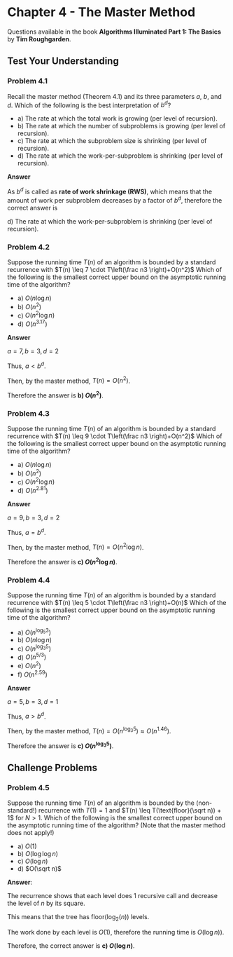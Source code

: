 # Chapter 4 - The Master Method

Questions available in the book **Algorithms Illuminated Part 1: The Basics** by **Tim Roughgarden**.

## Test Your Understanding

### Problem 4.1

Recall the master method (Theorem 4.1) and its three parameters $a$, $b$, and $d$. Which of the following is the best interpretation of $b^d$?

* a) The rate at which the total work is growing (per level of recursion).
* b) The rate at which the number of subproblems is growing (per level of recursion).
* c) The rate at which the subproblem size is shrinking (per level of recursion).
* d) The rate at which the work-per-subproblem is shrinking (per level of recursion).

**Answer**

As $b^d$ is called as **rate of work shrinkage (RWS)**, which means that the amount of work per subproblem decreases by a factor of $b^d$, therefore the correct answer is

d) The rate at which the work-per-subproblem is shrinking (per level of recursion).

### Problem 4.2

Suppose the running time $T(n)$ of an algorithm is bounded by a standard recurrence with $T(n) \leq 7 \cdot T\left(\frac n3 \right)+O(n^2)$ Which of the following is the smallest correct upper bound on the asymptotic running time of the algorithm?

* a) $O(n \log n)$
* b) $O(n^2)$
* c) $O(n^2 \log n)$
* d) $O(n^{3.17})$

**Answer**

$a = 7, b =3, d=2$

Thus, $a < b^d$.

Then, by the master method, $T(n) = O(n^{2})$.

Therefore the answer is **b) $O(n^2)$**.

### Problem 4.3

Suppose the running time $T(n)$ of an algorithm is bounded by a standard recurrence with $T(n) \leq 9 \cdot T\left(\frac n3 \right)+O(n^2)$ Which of the following is the smallest correct upper bound on the asymptotic running time of the algorithm?

* a) $O(n \log n)$
* b) $O(n^2)$
* c) $O(n^2 \log n)$
* d) $O(n^{2.81})$

**Answer**

$a = 9, b =3, d=2$

Thus, $a = b^d$.

Then, by the master method, $T(n) = O(n^2 \log n)$.

Therefore the answer is **c) $O(n^2 \log n)$**.

### Problem 4.4

Suppose the running time $T(n)$ of an algorithm is bounded by a standard recurrence with $T(n) \leq 5 \cdot T\left(\frac n3 \right)+O(n)$ Which of the following is the smallest correct upper bound on the asymptotic running time of the algorithm?

* a) $O(n ^{\log_5 3})$
* b) $O(n \log n)$
* c) $O(n ^{\log_3 5})$
* d) $O(n^{5/3})$
* e) $O(n^2)$ 
* f) $O(n^{2.59})$

**Answer**

$a = 5, b =3, d=1$

Thus, $a > b^d$.

Then, by the master method, $T(n) = O(n^{\log_3 5}) \approx O(n^{1.46})$.

Therefore the answer is **c) $O(n ^{\log_3 5})$**.

## Challenge Problems

### Problem 4.5

Suppose the running time $T(n)$ of an algorithm is bounded by the (non-standard!) recurrence with $T(1) = 1$ and $T(n) \leq T(\text{floor}(\sqrt n)) + 1$ for $N > 1$. Which of the following is the smallest correct upper bound on the asymptotic running time of the algorithm? (Note that the master method does not apply!) 

* a) $O(1)$
* b) $O(\log \log n)$
* c) $O(\log n)$
* d) $O(\sqrt n)$

**Answer**:

The recurrence shows that each level does 1 recursive call and decrease the level of $n$ by its square.

This means that the tree has $\text{floor}(\log_2(n))$ levels.

The work done by each level is $O(1)$, therefore the running time is $O(\log n))$.

Therefore, the correct answer is **c) $O(\log n)$**.